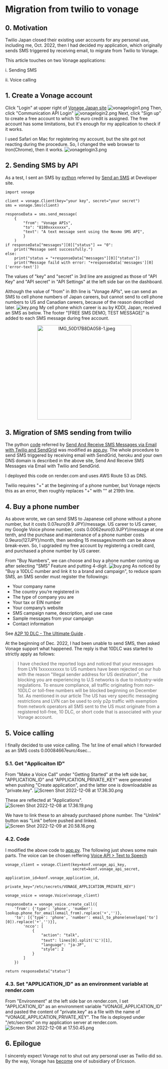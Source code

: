 # Migration from twilio to vonage
## 0.  Motivation
Twilio Japan closed their existing user accounts for any personal use, including me, Oct. 2022, then I had decided my application, which originally sends SMS triggered by receiving email, to migrate from Twilio to Vonage.

This article touches on two Vonage applications:

i. Sending SMS

ii. Voice calling
## 1.  Create a Vonage account
Click "Login" at upper right of [Vonage Japan site](https://www.vonagebusiness.jp/l/)
![vonagelogin1.png](https://qiita-image-store.s3.ap-northeast-1.amazonaws.com/0/117100/e2f1c56f-f555-7168-a338-1e571c5c2613.png)
Then, click "Communication API Login"
![vonagelogin2.png](https://qiita-image-store.s3.ap-northeast-1.amazonaws.com/0/117100/3e325d6a-338d-f7ab-9c18-47da680cb3bc.png)
Next, click "Sign up" to create a free account to which 10 euro credit is assigned. The free account has some limitations, but it's enough for my application to check if it works.

I used Safari on Mac for registering my account, but the site got not reacting during the procedure. So, I changed the web browser to Iron(Chrome), then it works.
![vonagelogin3.png](https://qiita-image-store.s3.ap-northeast-1.amazonaws.com/0/117100/87b804f4-fcfe-6038-4a09-2b3a60d80666.png)
## 2.  Sending SMS by API
As a test, I sent an SMS by [python](https://github.com/vonage/vonage-python-code-snippets/blob/master/sms/send-an-sms.py#L15-L16) referred by [Send an SMS](https://developer.vonage.com/messaging/sms/code-snippets/send-an-sms) at Developer site.
```{.line-number}
import vonage

client = vonage.Client(key="your key", secret="your secret")
sms = vonage.Sms(client)

responseData = sms.send_message(
    {
        "from": "Vonage APIs",
        "to": "8180xxxxxxxx",
        "text": "A text message sent using the Nexmo SMS API",
        }
    )
if responseData["messages"][0]["status"] == "0":
    print("Message sent successfully.")
else:
    print("status = "+responseData["messages"][0]["status"])
    print("Message faild with error: "+responseData['messages'][0]['error-text'])
```
The values of "key" and "secret" in 3rd line are assigned as those of "API Key" and "API secret" in "API Settings" at the left side bar on the dashboard.

Although the value of "from" in 8th line is "Vonage APIs", we can send an SMS to cell phone numbers of Japan careers, but cannot send to cell phone numbers to US and Canadian careers, because of the reason described later.
![key.png](https://qiita-image-store.s3.ap-northeast-1.amazonaws.com/0/117100/ebec7804-dbc1-ec94-f9d5-e17d09172612.png)
My cell phone which career is au by KDDI, Japan, received an SMS as below. The footer "[FREE SMS DEMO, TEST MESSAGE]" is added to each SMS message during free account.
<div  align="center">
<img width="300" alt="IMG_50D17B8DA058-1.jpeg" src="https://qiita-image-store.s3.ap-northeast-1.amazonaws.com/0/117100/a71bcbe2-67f9-c727-83f2-4fd30c51e03f.jpeg">
</div>

## 3.  Migration of SMS sending from twilio
The python [code](https://github.com/jpf/sms-via-email) referred by [Send And Receive SMS Messages via Email with Twilio and SendGrid](https://www.twilio.com/blog/send-and-receive-sms-messages-via-email-with-twilio-and-sendgrid-html) was modified as [app.py](https://raw.githubusercontent.com/kamotsuru/voicecall-via-email/59f99110fb31b42a78c61dc8bd1918e224b62ff8/app.py). The whole procedure to send SMS triggered by receiving email with SendGrid, heroku and your own DNS domain is described in the above site, Send And Receive SMS Messages via Email with Twilio and SendGrid.

I deployed this code on render.com and uses AWS Route 53 as DNS.

Twilio requires "+" at the beginning of a phone number, but Vonage rejects this as an error, then roughly replaces "+" with "" at 219th line.
## 4.  Buy a phone number
As above wrote, we can send SMS to Japanese cell phone without a phone number, but it costs 0.07euro(9.9 JPY)/message. US career to US career, my Google Voice phone number, costs 0.0062euro(0.9JPY)/message at one tenth, and the purchase and maintenance of a phone number costs 0.9euro(127JPY)/month, then sending 15 messages/month can be above break-even.
So, I upgraded my free account by registering a credit card, and purchased a phone number by US career.

From "Buy Numbers", we can choose and buy a phone number coming up after selecting "SMS" Feature and putting 4-digit.
![buy.png](https://qiita-image-store.s3.ap-northeast-1.amazonaws.com/0/117100/5f382410-ede7-e983-cac8-f39dd3f7f1ca.png)
As noticed by "Buy a 10DLC number and link it to a brand and campaign", to reduce spam SMS, an SMS sender must register the followings:
- Your company name
- The country you’re registered in
- The type of company you are
- Your tax or EIN number
- Your company’s website
- SMS campaign name, description, and use case
- Sample messages from your campaign
- Contact information

See [A2P 10 DLC - The Ultimate Guide](https://www.salesmessage.com/blog/a2p-10-dlc-ultimate-guide) .

At the beginning of Dec. 2022, I had been unable to send SMS, then asked Vonage support what happened. The reply is that 10DLC was started to strictly apply as follows:

>I have checked the reported logs and noticed that your messages from LVN 1xxxxxxxxxx to US numbers have been rejected on our hub with the reason "Illegal sender address for US destination", the blocking you are experiencing to U.S networks is due to industry-wide regulations. To ensure compliance, all traffic originating from non-10DLC or toll-free numbers will be blocked beginning on December 1st.
As mentioned in our article The US has very specific messaging restrictions and LVN can be used to only p2p traffic with exemption from network operators all SMS sent to the US must originate from a registered toll-free, 10 DLC, or short code that is associated with your Vonage account.
## 5. Voice calling
I finally decided to use voice calling. The 1st line of email which I forwarded as an SMS costs 0.00084667euro/4sec...
### 5.1. Get "Applicaiton ID"
From "Make a Voice Call" under "Getting Started" at the left side bar, "APPLICATION_ID" and "APPLICATION_PRIVATE_KEY" were generated when pushing "Create application", and the latter one is downloadable as "private.key".
![Screen Shot 2022-12-08 at 17.36.30.png](https://qiita-image-store.s3.ap-northeast-1.amazonaws.com/0/117100/53e17f61-3802-0c89-1722-3a8c484b2a7a.png)

These are reflected at "Applications".
![Screen Shot 2022-12-08 at 17.36.19.png](https://qiita-image-store.s3.ap-northeast-1.amazonaws.com/0/117100/8afb8849-f842-8a5d-1bec-a102f21717e0.png)

We have to link these to an already purchased phone number. The "Unlink" button was "Link" before pushed and linked. 
![Screen Shot 2022-12-09 at 20.58.16.png](https://qiita-image-store.s3.ap-northeast-1.amazonaws.com/0/117100/cb42b882-900f-b24c-98b9-0478678d7451.png)
### 4.2. Code
I modified the above code to [app.py](https://github.com/kamotsuru/twilio2vonage/blob/main/voiceapp.py). The following just shows some main parts. The voice can be chosen  reffering [Voice API > Text to Speech](https://developer.vonage.com/voice/voice-api/guides/text-to-speech)
```
vonage_client = vonage.Client(key=konf.vonage_api_key,
                              secret=konf.vonage_api_secret,
                              application_id=konf.vonage_application_id,
                              private_key="/etc/secrets/VONAGE_APPLICATION_PRIVATE_KEY")

vonage_voice = vonage.Voice(vonage_client)

responseData = vonage_voice.create_call({      
	'from': {'type': 'phone', 'number': lookup.phone_for_email(email_from).replace('+','')},       
	'to': [{'type': 'phone', 'number': email_to_phone(envelope['to'][0]).replace('+','')}],                                             
        'ncco': [
            {
                "action": "talk",
                "text": lines[0].split('に')[1],
                "language": "ja-JP",
                "style": 2
            }
        ]
    })

return responseData["status"]
```
### 4.3. Set "APPLICATION_ID" as an environment variable at render.com
From "Environment" at the left side bar on render.com, I set "APPLICATION_ID" as an environment variable "VONAGE_APPLICATION_ID" and pasted the content of "private.key" as a file with the name of "VONAGE_APPLICATION_PRIVATE_KEY". The file is deployed under "/etc/secrets" on my application server at render.com.
![Screen Shot 2022-12-08 at 17.50.45.png](https://qiita-image-store.s3.ap-northeast-1.amazonaws.com/0/117100/ce5be564-3846-c2a7-5b2d-1ba00af76602.png)
## 6. Epilogue
I sincerely expect Vonage not to shut out any personal user as Twilio did so. By the way, Vonage has [become](https://www.ericsson.com/ja/press-releases/2022/7/ericsson-completes-acquisition-of-vonage) one of subsidiary of Ericsson.
